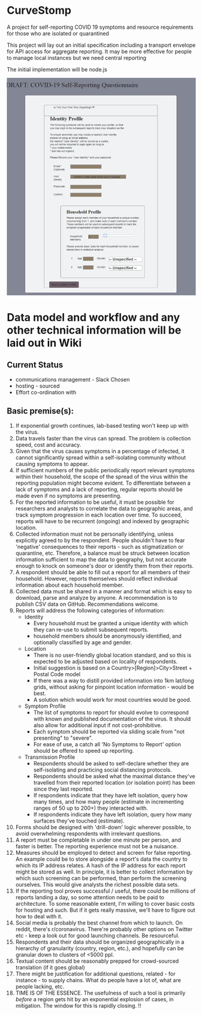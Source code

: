 # CurveStomp
A project for self-reporting COVID 19 symptoms and resource requirements for those who are
isolated or quarantined 

This project will lay out an initial specification including a transport envelope for API access
for aggregate reporting. It may be more effective for people to manage local instances but we need
central reporting 

The initial implementation will be node.js

![](https://raw.githubusercontent.com/CHGLongStone/CurveStomp/master/screenshots/identity_household_profile.jpg)

# Data model and workflow and any other technical information will be laid out in Wiki 

## Current Status
 * communications management - Slack Chosen
 * hosting - sourced
 * Effort co-ordination with 

## Basic premise(s):
1.  If exponential growth continues, lab-based testing won't keep up with the virus.
2.  Data travels faster than the virus can spread. The problem is collection speed, cost and
    accuracy.
3.  Given that the virus causes symptoms in a percentage of infected, it cannot significantly spread
    within a self-isolating community without causing symptoms to appear.
4.  If sufficient numbers of the public periodically report relevant symptoms within their
    household, the scope of the spread of the virus within the reporting population might become
    evident. To differentiate between a lack of symptoms and a lack of reporting, regular reports
    should be made even if no symptoms are presenting. 
5.  For the reported information to be useful, it must be possible for researchers and
    analysts to correlate the data to geographic areas, and track symptom progression in each
    location over time. To succeed, reports will have to be recurrent (ongoing) and indexed
    by geographic location.
6.  Collected information must not be personally identifying, unless explicitly agreed to by
    the respondent. People shouldn't have to fear 'negative' consequences to their reports - such as
    stigmatization or quarantine, etc. Therefore, a balance must be struck between location
    information sufficient to map the data to geography, but not accurate enough to knock on
    someone's door or identify them from their reports.
7.  A respondent should be able to fill out a report for all members of their household. However, 
    reports themselves should reflect individual information about each household member.
8.  Collected data must be shared in a manner and format which is easy to download, parse and
    analyze by anyone. A recommendation is to publish CSV data on GitHub. Recommendations welcome.
9.  Reports will address the following categories of information: 
    * Identity
        * Every household must be granted a unique identity with which they can re-use to submit
         subsequent reports.
        * household members should be anonymously identified, and optionally classified by age
         and gender.
    * Location 
        *   There is no user-friendly global location standard, and so this is expected to be
            adjusted based on locality of respondents.
        *   Initial suggestion is based on a Country>[Region]>City>Street + Postal Code model 
        *   If there was a way to distill provided information into 1km lat/long grids, without
            asking for pinpoint location information - would be best.
        *   A solution which would work for most countries would be good.
    * Symptom Profile
        *   The list of symptoms to report for should evolve to correspond with known and
            published documentation of the virus. It should also allow for additional input if
            not cost-prohibitive. 
        *   Each symptom should be reported via sliding scale from "not presenting" to "severe".
        *   For ease of use, a catch all 'No Symptoms to Report' option should be offered to
            speed up reporting. 
    * Transmission Profile
        *   Respondents should be asked to self-declare whether they are self-isolating and
            practicing social distancing protocols. 
        *   Respondents should be asked what the maximal distance they've travelled from their
            reported location (or isolation point) has been since they last reported. 
        *   If respondents indicate that they have left isolation, query how many times, and how
            many people (estimate in incrementing ranges of 50 up to 200+) they interacted with.
        *   If respondents indicate they have left isolation, query how many surfaces they've
            touched (estimate). 
10. Forms should be designed with 'drill-down' logic wherever possible, to avoid overwhelming
    respondents with irrelevant questions.
11. A report must be completable in under one minute per person, and faster is better. The
    reporting experience must not be a nuisance.
11. Measures should be employed to detect and screen for false reporting. An example could
    be to store alongside a report's data the country to which its IP address relates. A
    hash of the IP address for each report might be stored as well. In principle, it is better to
    collect information by which such screening can be performed, than perform the screening
    ourselves. This would give analysts the richest possible data sets.
12. If the reporting tool proves successful / useful, there could be millions of reports landing
    a day, so some attention needs to be paid to architecture. To some reasonable extent, I'm
    willing to cover basic costs for hosting and such. But if it gets really massive, we'll have to
     figure out how to deal with it.
13. Social media is probably the best channel from which to launch. On reddit, there's 
    r/coronavirus. There're probably other options on Twitter etc - keep a look out for good 
    launching channels. Be resourceful.
14. Respondents and their data should be organized geographically in a hierarchy of granularity 
    (country, region, etc.), and hopefully can be granular down to clusters of <5000 ppl.
15. Textual content should be reasonably prepped for crowd-sourced translation (if it goes global)
16. There might be justification for additional questions, related - for instance - to supply
    chains. What do people have a lot of, what are people lacking, etc.
17. TIME IS OF THE ESSENCE. The usefulness of such a tool is primarily _before_ a region gets hit
    by an exponential explosion of cases, in mitigation. The window for this is rapidly closing. !!
